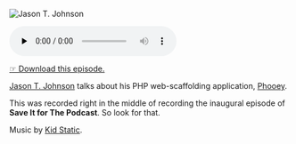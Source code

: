 ![Jason T. Johnson](https://jawgrind.s3.amazonaws.com/Jawgrind-Episode-1.jpg "Thoughtful T. Johnson")

<audio src="https://jawgrind.s3.amazonaws.com/Jawgrind-Episode-1.mp3" controls preload="none"></audio>

[☞ Download this episode.][download]

[Jason T. Johnson][jtj] talks about his PHP web-scaffolding application, [Phooey][phooey].

This was recorded right in the middle of recording the inaugural episode of **Save It for The Podcast**. So look for that.

Music by [Kid Static][ks].

[jtj]: http://postpostmodern.com
[phooey]: http://github.com/postpostmodern/phooey
[download]: https://jawgrind.s3.amazonaws.com/Jawgrind-Episode-1.mp3
[ks]: http://www.kidstatic.com/
